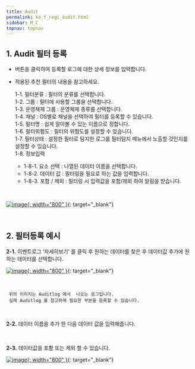 ```yaml
---
title: Audit
permalink: ko_f_regi_audit.html
sidebar: M_C
topnav: topnav
---
```


## 1. Audit 필터 등록
- 버튼을 클릭하여 등록할 로그에 대한 상세 정보를 입력합니다.
- 적용된 추천 필터의 내용을 참고하세요.

     1-1. 필터분류 : 필터의 분류를 선택합니다.   
     1-2. 그룹 : 필터에 사용할 그룹을 선택합니다.   
     1-3. 운영체제 그룹 : 운영체제 종류를 선택합니다.   
     1-4. 채널 : OS별로 채널을 선택하여 필터를 등록할 수 있습니다.   
     1-5. 필터명 : 쉽게 알아볼 수 있는 이름으로 정합니다.   
     1-6. 필터위험도 : 필터의 위험도를 설정할 수 있습니다.   
     1-7. 필터상태 : 설정한 필터로 탐지한 로그를 필터탐지 메뉴에서 노출할 것인지를 설정할 수 있습니다.   
     1-8. 정보입력   
    - 1-8-1. 요소 선택 : 나열된 데이터 이름을 선택합니다.   
    - 1-8-2. 데이터 값 : 필터링을 필요로 하는 값을 입력합니다.   
    - 1-8-3. 포함 / 제외 : 필터링 시 입력값을 포함/제외 하여 알림을 받습니다.   

<br />

[![image](/docs/images/Manual/common/filter2/audit/1.png){: width="800" }](/docs/images/Manual/common/filter2/audit/1.png){: target="_blank"} 

 
<br />

## 2. 필터등록 예시 

**2-1.** 이벤트로그 ‘자세히보기’ 를 클릭 후 원하는 데이터를 찾은 후 데이터값 추가에 원하는 데이터를 선택합니다.

[![image](/docs/images/Manual/common/filter2/audit/2.png){: width="800" }](/docs/images/Manual/common/filter2/audit/2.png){: target="_blank"} 

<br />

     위의 이미지는 Auditlog 에서  나오는 로그입니다.
     실제 Auditlog 를 참고하여 필요한 부분을 등록할 수 있습니다.

<br />

**2-2.** 데이터 이름을 추가 한 다음 데이터 값을 입력해줍니다.

<br />

**2-3.** 데이터값을 포함 또는 제외 할 수 있습니다. 

[![image](/docs/images/Manual/common/filter2/audit/3.png){: width="800" }](/docs/images/Manual/common/filter2/audit/3.png){: target="_blank"} 